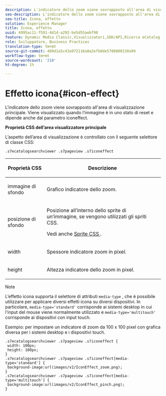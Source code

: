 ```yaml
---
description: L'indicatore dello zoom viene sovrapposto all'area di visualizzazione principale. Viene visualizzato quando l’immagine è in uno stato di reset e dipende anche dal parametro iconeffect.
seo-description: L'indicatore dello zoom viene sovrapposto all'area di visualizzazione principale. Viene visualizzato quando l’immagine è in uno stato di reset e dipende anche dal parametro iconeffect.
seo-title: Icona, effetto
solution: Experience Manager
title: Icona, effetto
uuid: 4995ac11-f591-4d1d-a292-be5d55aebf98
feature: Dynamic Media Classic,Visualizzatori,SDK/API,Ricerca eCatalog
role: Sviluppatore, Business Practices
translation-type: tm+mt
source-git-commit: 469d1a5c43a972116a8a2efb0de5708800130a99
workflow-type: tm+mt
source-wordcount: '210'
ht-degree: 1%

---
```



# Effetto icona{#icon-effect}

L&#39;indicatore dello zoom viene sovrapposto all&#39;area di visualizzazione principale. Viene visualizzato quando l’immagine è in uno stato di reset e dipende anche dal parametro iconeffect.

<!--<a id="section_061E550C1C1D4DB2BD663A898895B38C"></a>-->

**Proprietà CSS dell’area visualizzatore principale**

L’aspetto dell’area di visualizzazione è controllato con il seguente selettore di classe CSS:

```
.s7ecatalogsearchviewer .s7pageview .s7iconeffect
```

<table id="table_94EE3F5BBE4547C0B4943471CEE7EDE4"> 
 <thead> 
  <tr> 
   <th colname="col1" class="entry"> <p> Proprietà CSS </p> </th> 
   <th colname="col2" class="entry"> <p>Descrizione </p> </th> 
  </tr> 
 </thead>
 <tbody> 
  <tr> 
   <td colname="col1"> <p> <span class="codeph"> immagine di sfondo  </span> </p> </td> 
   <td colname="col2"> <p> Grafico indicatore dello zoom. </p> </td> 
  </tr> 
  <tr> 
   <td colname="col1"> <p> <span class="codeph"> posizione di sfondo  </span> </p> </td> 
   <td colname="col2"> <p> Posizione all’interno dello sprite di un’immagine, se vengono utilizzati gli spriti CSS. </p> <p>Vedi anche <a href="../../../c-html5-s7-aem-asset-viewers/c-html5-ecatsearch-viewer-about/c-html5-ecatsearch-viewer-customizingviewer/c-html5-ecatsearch-viewer-customizingviewer.md#section-9d570f95eb2443aca74c1b02f6e89aff" format="dita" scope="local"> Sprite CSS </a>. </p> </td> 
  </tr> 
  <tr> 
   <td colname="col1"> <p> <span class="codeph"> width </span> </p> </td> 
   <td colname="col2"> <p>Spessore indicatore zoom in pixel. </p> </td> 
  </tr> 
  <tr> 
   <td colname="col1"> <p> <span class="codeph"> height </span> </p> </td> 
   <td colname="col2"> <p>Altezza indicatore dello zoom in pixel. </p> </td> 
  </tr> 
 </tbody> 
</table>

>[!NOTE]
>
>L’effetto icona supporta il selettore di attributi `media-type` , che è possibile utilizzare per applicare diversi effetti icona su diversi dispositivi. In particolare, `media-type='standard'` corrisponde ai sistemi desktop in cui l&#39;input del mouse viene normalmente utilizzato e `media-type='multitouch'` corrisponde ai dispositivi con input touch.

Esempio: per impostare un indicatore di zoom da 100 x 100 pixel con grafica diversa per i sistemi desktop e i dispositivi touch.

```
.s7ecatalogsearchviewer .s7pageview .s7iconeffect { 
 width: 100px; 
 height: 100px; 
} 
.s7ecatalogsearchviewer .s7pageview .s7iconeffect[media-type='standard'] { 
 background-image:url(images/v2/IconEffect_zoom.png); 
} 
.s7ecatalogsearchviewer .s7pageview .s7iconeffect[media-type='multitouch'] { 
 background-image:url(images/v2/IconEffect_pinch.png); 
}
```

